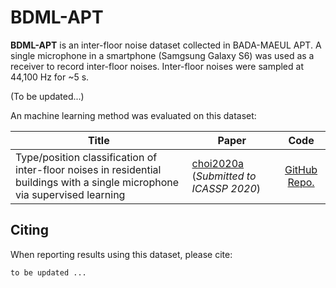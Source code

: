 # BDML-APT

**BDML-APT** is an inter-floor noise dataset collected in BADA-MAEUL APT. A single microphone in a smartphone (Samgsung Galaxy S6) was used as a receiver to record inter-floor noises. Inter-floor noises were sampled at 44,100 Hz for ~5 s.

(To be updated...)



An machine learning method was evaluated on this dataset:

| Title                                                        | Paper                                                        |                             Code                             |
| ------------------------------------------------------------ | ------------------------------------------------------------ | :----------------------------------------------------------: |
| Type/position classification of inter-floor noises in residential buildings with a single microphone via supervised learning | [choi2020a]( <https://ieeexplore.ieee.org/abstract/document/8521392>) (*Submitted to ICASSP 2020*) | [GitHub Repo.]( https://github.com/yodacatmeow/indoor-noise/tree/master/inter-floor-noise-classification) |



## Citing

When reporting results using this dataset, please cite:

```
to be updated ...
```
